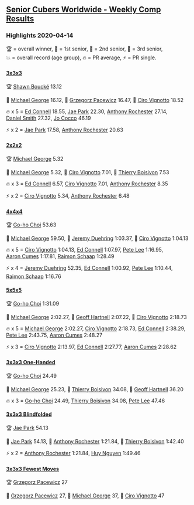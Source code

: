 <style>table {white-space: nowrap;}</style>

## [Senior Cubers Worldwide - Weekly Comp Results](/scw-comp/results/)
### Highlights 2020-04-14

<span style="white-space: nowrap;">🏆 = overall winner</span>, <span style="white-space: nowrap;">🥇 = 1st senior</span>, <span style="white-space: nowrap;">🥈 = 2nd senior</span>, <span style="white-space: nowrap;">🥉 = 3rd senior</span>, <span style="white-space: nowrap;">💥 = overall record (age group)</span>, <span style="white-space: nowrap;">🔥 = PR average</span>, <span style="white-space: nowrap;">⚡ = PR single</span>.

#### [3x3x3](333.md)

<span style="white-space: nowrap;">🏆 [Shawn Boucké](../../persons/shawn_boucke/333.md) 13.12</span>

<span style="white-space: nowrap;">🥇 [Michael George](../../persons/michael_george/333.md) 16.12</span>, <span style="white-space: nowrap;">🥈 [Grzegorz Pacewicz](../../persons/grzegorz_pacewicz/333.md) 16.47</span>, <span style="white-space: nowrap;">🥉 [Ciro Vignotto](../../persons/ciro_vignotto/333.md) 18.52</span>

🔥 x 5 = <span style="white-space: nowrap;">[Ed Connell](../../persons/ed_connell/333.md) 18.55</span>, <span style="white-space: nowrap;">[Jae Park](../../persons/jae_park/333.md) 22.30</span>, <span style="white-space: nowrap;">[Anthony Rochester](../../persons/anthony_rochester/333.md) 27.14</span>, <span style="white-space: nowrap;">[Daniel Smith](../../persons/daniel_smith/333.md) 27.32</span>, <span style="white-space: nowrap;">[Jo Cocco](../../persons/jo_cocco/333.md) 46.19</span>

⚡ x 2 = <span style="white-space: nowrap;">[Jae Park](../../persons/jae_park/333.md) 17.58</span>, <span style="white-space: nowrap;">[Anthony Rochester](../../persons/anthony_rochester/333.md) 20.63</span>

#### [2x2x2](222.md)

<span style="white-space: nowrap;">🏆 [Michael George](../../persons/michael_george/222.md) 5.32</span>

<span style="white-space: nowrap;">🥇 [Michael George](../../persons/michael_george/222.md) 5.32</span>, <span style="white-space: nowrap;">🥈 [Ciro Vignotto](../../persons/ciro_vignotto/222.md) 7.01</span>, <span style="white-space: nowrap;">🥉 [Thierry Boisivon](../../persons/thierry_boisivon/222.md) 7.53</span>

🔥 x 3 = <span style="white-space: nowrap;">[Ed Connell](../../persons/ed_connell/222.md) 6.57</span>, <span style="white-space: nowrap;">[Ciro Vignotto](../../persons/ciro_vignotto/222.md) 7.01</span>, <span style="white-space: nowrap;">[Anthony Rochester](../../persons/anthony_rochester/222.md) 8.35</span>

⚡ x 2 = <span style="white-space: nowrap;">[Ciro Vignotto](../../persons/ciro_vignotto/222.md) 5.34</span>, <span style="white-space: nowrap;">[Anthony Rochester](../../persons/anthony_rochester/222.md) 6.48</span>

#### [4x4x4](444.md)

<span style="white-space: nowrap;">🏆 [Go-ho Choi](../../persons/go_ho_choi/444.md) 53.63</span>

<span style="white-space: nowrap;">🥇 [Michael George](../../persons/michael_george/444.md) 59.50</span>, <span style="white-space: nowrap;">🥈 [Jeremy Duehring](../../persons/jeremy_duehring/444.md) 1:03.37</span>, <span style="white-space: nowrap;">🥉 [Ciro Vignotto](../../persons/ciro_vignotto/444.md) 1:04.13</span>

🔥 x 5 = <span style="white-space: nowrap;">[Ciro Vignotto](../../persons/ciro_vignotto/444.md) 1:04.13</span>, <span style="white-space: nowrap;">[Ed Connell](../../persons/ed_connell/444.md) 1:07.97</span>, <span style="white-space: nowrap;">[Pete Lee](../../persons/pete_lee/444.md) 1:16.95</span>, <span style="white-space: nowrap;">[Aaron Cumes](../../persons/aaron_cumes/444.md) 1:17.81</span>, <span style="white-space: nowrap;">[Raimon Schaap](../../persons/raimon_schaap/444.md) 1:28.49</span>

⚡ x 4 = <span style="white-space: nowrap;">[Jeremy Duehring](../../persons/jeremy_duehring/444.md) 52.35</span>, <span style="white-space: nowrap;">[Ed Connell](../../persons/ed_connell/444.md) 1:00.92</span>, <span style="white-space: nowrap;">[Pete Lee](../../persons/pete_lee/444.md) 1:10.44</span>, <span style="white-space: nowrap;">[Raimon Schaap](../../persons/raimon_schaap/444.md) 1:16.76</span>

#### [5x5x5](555.md)

<span style="white-space: nowrap;">🏆 [Go-ho Choi](../../persons/go_ho_choi/555.md) 1:31.09</span>

<span style="white-space: nowrap;">🥇 [Michael George](../../persons/michael_george/555.md) 2:02.27</span>, <span style="white-space: nowrap;">🥈 [Geoff Hartnell](../../persons/geoff_hartnell/555.md) 2:07.22</span>, <span style="white-space: nowrap;">🥉 [Ciro Vignotto](../../persons/ciro_vignotto/555.md) 2:18.73</span>

🔥 x 5 = <span style="white-space: nowrap;">[Michael George](../../persons/michael_george/555.md) 2:02.27</span>, <span style="white-space: nowrap;">[Ciro Vignotto](../../persons/ciro_vignotto/555.md) 2:18.73</span>, <span style="white-space: nowrap;">[Ed Connell](../../persons/ed_connell/555.md) 2:38.29</span>, <span style="white-space: nowrap;">[Pete Lee](../../persons/pete_lee/555.md) 2:43.75</span>, <span style="white-space: nowrap;">[Aaron Cumes](../../persons/aaron_cumes/555.md) 2:48.27</span>

⚡ x 3 = <span style="white-space: nowrap;">[Ciro Vignotto](../../persons/ciro_vignotto/555.md) 2:13.97</span>, <span style="white-space: nowrap;">[Ed Connell](../../persons/ed_connell/555.md) 2:27.77</span>, <span style="white-space: nowrap;">[Aaron Cumes](../../persons/aaron_cumes/555.md) 2:28.62</span>

#### [3x3x3 One-Handed](333oh.md)

<span style="white-space: nowrap;">🏆 [Go-ho Choi](../../persons/go_ho_choi/333oh.md) 24.49</span>

<span style="white-space: nowrap;">🥇 [Michael George](../../persons/michael_george/333oh.md) 25.23</span>, <span style="white-space: nowrap;">🥈 [Thierry Boisivon](../../persons/thierry_boisivon/333oh.md) 34.08</span>, <span style="white-space: nowrap;">🥉 [Geoff Hartnell](../../persons/geoff_hartnell/333oh.md) 36.20</span>

🔥 x 3 = <span style="white-space: nowrap;">[Go-ho Choi](../../persons/go_ho_choi/333oh.md) 24.49</span>, <span style="white-space: nowrap;">[Thierry Boisivon](../../persons/thierry_boisivon/333oh.md) 34.08</span>, <span style="white-space: nowrap;">[Pete Lee](../../persons/pete_lee/333oh.md) 47.46</span>

#### [3x3x3 Blindfolded](333bf.md)

<span style="white-space: nowrap;">🏆 [Jae Park](../../persons/jae_park/333bf.md) 54.13</span>

<span style="white-space: nowrap;">🥇 [Jae Park](../../persons/jae_park/333bf.md) 54.13</span>, <span style="white-space: nowrap;">🥈 [Anthony Rochester](../../persons/anthony_rochester/333bf.md) 1:21.84</span>, <span style="white-space: nowrap;">🥉 [Thierry Boisivon](../../persons/thierry_boisivon/333bf.md) 1:42.40</span>

⚡ x 2 = <span style="white-space: nowrap;">[Anthony Rochester](../../persons/anthony_rochester/333bf.md) 1:21.84</span>, <span style="white-space: nowrap;">[Huy Nguyen](../../persons/huy_nguyen/333bf.md) 1:49.46</span>

#### [3x3x3 Fewest Moves](333fm.md)

<span style="white-space: nowrap;">🏆 [Grzegorz Pacewicz](../../persons/grzegorz_pacewicz/333fm.md) 27</span>

<span style="white-space: nowrap;">🥇 [Grzegorz Pacewicz](../../persons/grzegorz_pacewicz/333fm.md) 27</span>, <span style="white-space: nowrap;">🥈 [Michael George](../../persons/michael_george/333fm.md) 37</span>, <span style="white-space: nowrap;">🥉 [Ciro Vignotto](../../persons/ciro_vignotto/333fm.md) 47</span>


<!-- Global site tag (gtag.js) - Google Analytics -->
<script async src="https://www.googletagmanager.com/gtag/js?id=UA-86348435-3"></script>
<script>window.dataLayer = window.dataLayer || []; function gtag() {dataLayer.push(arguments);} gtag('js', new Date()); gtag('config', 'UA-86348435-3');</script>
